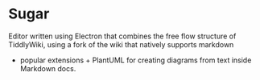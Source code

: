 Sugar
=====

Editor written using Electron that combines the free flow structure of 
TiddlyWiki, using a fork of the wiki that natively supports markdown 
+ popular extensions + PlantUML for creating diagrams from text inside 
Markdown docs.